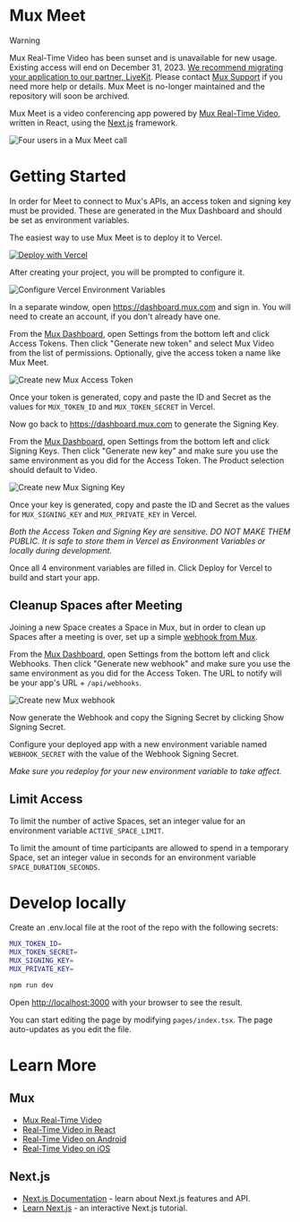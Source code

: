 # Mux Meet

> [!WARNING]
> Mux Real-Time Video has been sunset and is unavailable for new usage. Existing access will end on December 31, 2023. [We recommend migrating your application to our partner, LiveKit](https://livekit.io/mux-livekit). Please contact [Mux Support](https://mux.com/support) if you need more help or details. Mux Meet is no-longer maintained and the repository will soon be archived.

Mux Meet is a video conferencing app powered by [Mux Real-Time Video](https://mux.com/real-time-video), written in React, using the [Next.js](https://nextjs.org/) framework.

![Four users in a Mux Meet call](https://user-images.githubusercontent.com/1211390/216212346-b319d137-0d2e-405a-bbab-703cc32763b3.jpg)

# Getting Started

In order for Meet to connect to Mux's APIs, an access token and signing key must be provided. These are generated in the Mux Dashboard and should be set as environment variables.

The easiest way to use Mux Meet is to deploy it to Vercel.

[![Deploy with Vercel](https://vercel.com/button)](<https://vercel.com/new/clone?demo-title=Mux%20Meet&demo-description=Real-time%20conferencing%20(meeting)%20SaaS%20app%2C%20built%20with%20Next.js%2C%20Mux%2C%20and%20Vercel&demo-url=https%3A%2F%2Fmuxmeet.vercel.app%2F&demo-image=%2F%2Fimages.ctfassets.net%2Fe5382hct74si%2F7ISNSvmomH7w7KUPCy8gn0%2F97ab315dcd21aa1d4b23e54dc123b562%2Fmux-meet.png&project-name=Mux%20Meet&repository-name=mux-meet&repository-url=https%3A%2F%2Fgithub.com%2Fmuxinc%2Fmeet&from=templates&skippable-integrations=1&env=MUX_TOKEN_ID%2CMUX_TOKEN_SECRET%2CMUX_SIGNING_KEY%2CMUX_PRIVATE_KEY&envDescription=How%20to%20get%20these%20env%20variables%3A&envLink=https%3A%2F%2Fgithub.com%2Fmuxinc%2Fmeet%23getting-started>)

After creating your project, you will be prompted to configure it.

![Configure Vercel Environment Variables](https://user-images.githubusercontent.com/1211390/216212169-251d87ef-83ae-4b9b-82e8-ae42cb430b02.jpg)

In a separate window, open https://dashboard.mux.com and sign in. You will need to create an account, if you don't already have one.

From the [Mux Dashboard](https://dashboard.mux.com), open Settings from the bottom left and click Access Tokens. Then click "Generate new token" and select Mux Video from the list of permissions. Optionally, give the access token a name like Mux Meet.

![Create new Mux Access Token](https://user-images.githubusercontent.com/1211390/216212226-d98b377b-7105-4db7-89f7-8b3f6aadd805.jpg)

Once your token is generated, copy and paste the ID and Secret as the values for `MUX_TOKEN_ID` and `MUX_TOKEN_SECRET` in Vercel.

Now go back to https://dashboard.mux.com to generate the Signing Key.

From the [Mux Dashboard](https://dashboard.mux.com), open Settings from the bottom left and click Signing Keys. Then click "Generate new key" and make sure you use the same environment as you did for the Access Token. The Product selection should default to Video.

![Create new Mux Signing Key](https://user-images.githubusercontent.com/1211390/216212263-f8fe2d0a-e8f4-4ba6-8197-bbbe745c9cb1.jpg)

Once your key is generated, copy and paste the ID and Secret as the values for `MUX_SIGNING_KEY` and `MUX_PRIVATE_KEY` in Vercel.

_Both the Access Token and Signing Key are sensitive. DO NOT MAKE THEM PUBLIC. It is safe to store them in Vercel as Environment Variables or locally during development._

Once all 4 environment variables are filled in. Click Deploy for Vercel to build and start your app.

## Cleanup Spaces after Meeting

Joining a new Space creates a Space in Mux, but in order to clean up Spaces after a meeting is over, set up a simple [webhook from Mux](https://docs.mux.com/guides/video/listen-for-webhooks).

From the [Mux Dashboard](https://dashboard.mux.com), open Settings from the bottom left and click Webhooks. Then click "Generate new webhook" and make sure you use the same environment as you did for the Access Token. The URL to notify will be your app's URL + `/api/webhooks`.

![Create new Mux webhook](https://user-images.githubusercontent.com/1211390/216212296-93dad4a3-1b91-4402-8eed-c0325dea0d69.jpg)

Now generate the Webhook and copy the Signing Secret by clicking Show Signing Secret.

Configure your deployed app with a new environment variable named `WEBHOOK_SECRET` with the value of the Webhook Signing Secret.

_Make sure you redeploy for your new environment variable to take affect._

## Limit Access

To limit the number of active Spaces, set an integer value for an environment variable `ACTIVE_SPACE_LIMIT`.

To limit the amount of time participants are allowed to spend in a temporary Space, set an integer value in seconds for an environment variable `SPACE_DURATION_SECONDS`.

# Develop locally

Create an .env.local file at the root of the repo with the following secrets:

```bash
MUX_TOKEN_ID=
MUX_TOKEN_SECRET=
MUX_SIGNING_KEY=
MUX_PRIVATE_KEY=
```

```bash
npm run dev
```

Open [http://localhost:3000](http://localhost:3000) with your browser to see the result.

You can start editing the page by modifying `pages/index.tsx`. The page auto-updates as you edit the file.

# Learn More

## Mux

- [Mux Real-Time Video](https://mux.com/real-time-video)
- [Real-Time Video in React](https://docs.mux.com/guides/video/send-and-receive-real-time-video-from-a-react-application)
- [Real-Time Video on Android](https://docs.mux.com/guides/video/send-and-receive-real-time-video-from-an-android-application)
- [Real-Time Video on iOS](https://docs.mux.com/guides/video/send-and-receive-real-time-video-from-an-ios-application)

## Next.js

- [Next.js Documentation](https://nextjs.org/docs) - learn about Next.js features and API.
- [Learn Next.js](https://nextjs.org/learn) - an interactive Next.js tutorial.

